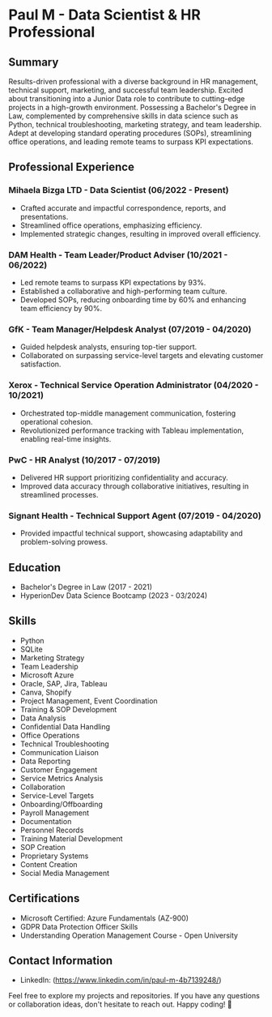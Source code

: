 # Paul M - Data Scientist & HR Professional

## Summary

Results-driven professional with a diverse background in HR management, technical support, marketing, and successful team leadership. Excited about transitioning into a Junior Data role to contribute to cutting-edge projects in a high-growth environment. Possessing a Bachelor's Degree in Law, complemented by comprehensive skills in data science such as Python, technical troubleshooting, marketing strategy, and team leadership. Adept at developing standard operating procedures (SOPs), streamlining office operations, and leading remote teams to surpass KPI expectations.

## Professional Experience

### Mihaela Bizga LTD - Data Scientist (06/2022 - Present)
- Crafted accurate and impactful correspondence, reports, and presentations.
- Streamlined office operations, emphasizing efficiency.
- Implemented strategic changes, resulting in improved overall efficiency.

### DAM Health - Team Leader/Product Adviser (10/2021 - 06/2022)
- Led remote teams to surpass KPI expectations by 93%.
- Established a collaborative and high-performing team culture.
- Developed SOPs, reducing onboarding time by 60% and enhancing team efficiency by 90%.

### GfK - Team Manager/Helpdesk Analyst (07/2019 - 04/2020)
- Guided helpdesk analysts, ensuring top-tier support.
- Collaborated on surpassing service-level targets and elevating customer satisfaction.

### Xerox - Technical Service Operation Administrator (04/2020 - 10/2021)
- Orchestrated top-middle management communication, fostering operational cohesion.
- Revolutionized performance tracking with Tableau implementation, enabling real-time insights.

### PwC - HR Analyst (10/2017 - 07/2019)
- Delivered HR support prioritizing confidentiality and accuracy.
- Improved data accuracy through collaborative initiatives, resulting in streamlined processes.

### Signant Health - Technical Support Agent (07/2019 - 04/2020)
- Provided impactful technical support, showcasing adaptability and problem-solving prowess.

## Education

- Bachelor's Degree in Law (2017 - 2021)
- HyperionDev Data Science Bootcamp (2023 - 03/2024)

## Skills

- Python
- SQLite
- Marketing Strategy
- Team Leadership
- Microsoft Azure
- Oracle, SAP, Jira, Tableau
- Canva, Shopify
- Project Management, Event Coordination
- Training & SOP Development
- Data Analysis
- Confidential Data Handling
- Office Operations
- Technical Troubleshooting
- Communication Liaison
- Data Reporting
- Customer Engagement
- Service Metrics Analysis
- Collaboration
- Service-Level Targets
- Onboarding/Offboarding
- Payroll Management
- Documentation
- Personnel Records
- Training Material Development
- SOP Creation
- Proprietary Systems
- Content Creation
- Social Media Management

## Certifications

- Microsoft Certified: Azure Fundamentals (AZ-900)
- GDPR Data Protection Officer Skills
- Understanding Operation Management Course - Open University

## Contact Information


- LinkedIn: (https://www.linkedin.com/in/paul-m-4b7139248/)

Feel free to explore my projects and repositories. If you have any questions or collaboration ideas, don't hesitate to reach out. Happy coding! 🚀
